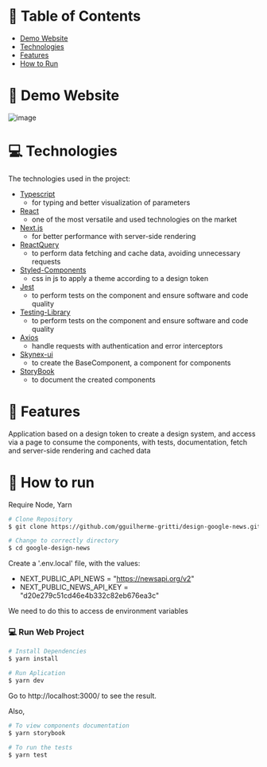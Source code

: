 # :pushpin: Table of Contents

- [Demo Website](#eyes-demo-website)
- [Technologies](#computer-technologies)
- [Features](#rocket-features)
- [How to Run](#construction_worker-how-to-run)

# :eyes: Demo Website

![image](https://github.com/gguilherme-gritti/gguilherme-gritti/assets/78884167/b5da3751-7260-4e5c-a867-d91775c3824d)

# :computer: Technologies

The technologies used in the project:

- [Typescript](https://www.typescriptlang.org/)
  - for typing and better visualization of parameters
- [React](https://reactjs.org/)
  - one of the most versatile and used technologies on the market
- [Next.js](https://nextjs.org/)
  - for better performance with server-side rendering
- [ReactQuery](https://react-query-v3.tanstack.com)
  - to perform data fetching and cache data, avoiding unnecessary requests
- [Styled-Components](https://styled-components.com)
  - css in js to apply a theme according to a design token
- [Jest](https://jestjs.io/pt-BR/)
  - to perform tests on the component and ensure software and code quality
- [Testing-Library](https://testing-library.com)
  - to perform tests on the component and ensure software and code quality
- [Axios](https://axios-http.com)
  - handle requests with authentication and error interceptors
- [Skynex-ui](https://skynexui.dev)
  - to create the BaseComponent, a component for components
- [StoryBook](https://storybook.js.org/addons/@storybook/addon-styling)
  - to document the created components

# :rocket: Features

Application based on a design token to create a design system, and access via a page to consume the components, with tests, documentation, fetch and server-side rendering and cached data

# :construction_worker: How to run

Require Node, Yarn

```bash
# Clone Repository
$ git clone https://github.com/gguilherme-gritti/design-google-news.git
```

```bash
# Change to correctly directory
$ cd google-design-news
```

Create a '.env.local' file, with the values:

- NEXT_PUBLIC_API_NEWS = "https://newsapi.org/v2"
- NEXT_PUBLIC_NEWS_API_KEY = "d20e279c51cd46e4b332c82eb676ea3c"

We need to do this to access de environment variables

### 💻 Run Web Project

```bash
# Install Dependencies
$ yarn install

# Run Aplication
$ yarn dev
```

Go to http://localhost:3000/ to see the result.

Also,

```bash
# To view components documentation
$ yarn storybook

# To run the tests
$ yarn test
```
